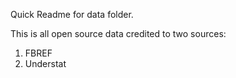 Quick Readme for data folder.

This is all open source data credited to two sources:
1. FBREF
2. Understat
